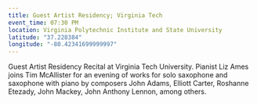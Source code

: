 ```yaml
---
title: Guest Artist Residency; Virginia Tech
event_time: 07:30 PM
location: Virginia Polytechnic Institute and State University
latitude: "37.228384"
longitude: "-80.42341699999997"
---
```

Guest Artist Residency Recital at Virginia Tech University. Pianist Liz Ames joins Tim McAllister for an evening of works for solo saxophone and saxophone with piano by composers John Adams, Elliott Carter, Roshanne Etezady, John Mackey, John Anthony Lennon, among others.